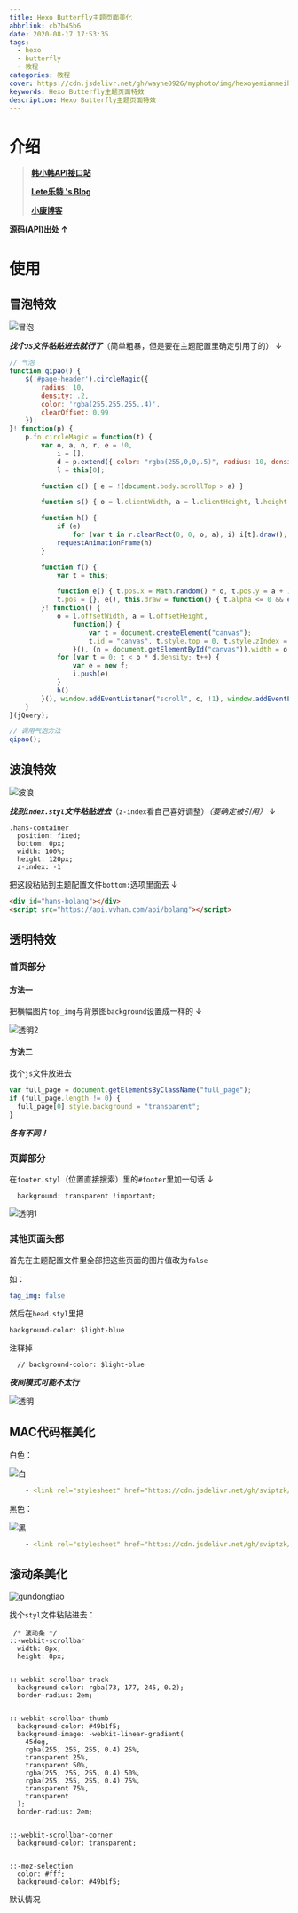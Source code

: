 ```yaml
---
title: Hexo Butterfly主题页面美化
abbrlink: cb7b45b6
date: 2020-08-17 17:53:35
tags:
  - hexo
  - butterfly
  - 教程
categories: 教程
cover: https://cdn.jsdelivr.net/gh/wayne0926/myphoto/img/hexoyemianmeihua.jpg
keywords: Hexo Butterfly主题页面特效
description: Hexo Butterfly主题页面特效
---
```


# 介绍

> [**韩小韩API接口站**](https://api.vvhan.com/)
>
> [**Lete乐特 's Blog**](https://blog.lete114.top/)
>
>  [**小康博客**](https://www.antmoe.com/)

**源码(API)出处  ↑**

# 使用

## 冒泡特效

![冒泡](https://cdn.jsdelivr.net/gh/wayne0926/myphoto/img/maopao.jpg)

***找个`JS`文件粘贴进去就行了***（简单粗暴，但是要在主题配置里确定引用了的）  ↓ 

```javascript
// 气泡
function qipao() {
    $('#page-header').circleMagic({
        radius: 10,
        density: .2,
        color: 'rgba(255,255,255,.4)',
        clearOffset: 0.99
    });
}! function(p) {
    p.fn.circleMagic = function(t) {
        var o, a, n, r, e = !0,
            i = [],
            d = p.extend({ color: "rgba(255,0,0,.5)", radius: 10, density: .3, clearOffset: .2 }, t),
            l = this[0];

        function c() { e = !(document.body.scrollTop > a) }

        function s() { o = l.clientWidth, a = l.clientHeight, l.height = a + "px", n.width = o, n.height = a }

        function h() {
            if (e)
                for (var t in r.clearRect(0, 0, o, a), i) i[t].draw();
            requestAnimationFrame(h)
        }

        function f() {
            var t = this;

            function e() { t.pos.x = Math.random() * o, t.pos.y = a + 100 * Math.random(), t.alpha = .1 + Math.random() * d.clearOffset, t.scale = .1 + .3 * Math.random(), t.speed = Math.random(), "random" === d.color ? t.color = "rgba(" + Math.floor(255 * Math.random()) + ", " + Math.floor(0 * Math.random()) + ", " + Math.floor(0 * Math.random()) + ", " + Math.random().toPrecision(2) + ")" : t.color = d.color }
            t.pos = {}, e(), this.draw = function() { t.alpha <= 0 && e(), t.pos.y -= t.speed, t.alpha -= 5e-4, r.beginPath(), r.arc(t.pos.x, t.pos.y, t.scale * d.radius, 0, 2 * Math.PI, !1), r.fillStyle = t.color, r.fill(), r.closePath() }
        }! function() {
            o = l.offsetWidth, a = l.offsetHeight,
                function() {
                    var t = document.createElement("canvas");
                    t.id = "canvas", t.style.top = 0, t.style.zIndex = 0, t.style.position = "absolute", l.appendChild(t), t.parentElement.style.overflow = "hidden"
                }(), (n = document.getElementById("canvas")).width = o, n.height = a, r = n.getContext("2d");
            for (var t = 0; t < o * d.density; t++) {
                var e = new f;
                i.push(e)
            }
            h()
        }(), window.addEventListener("scroll", c, !1), window.addEventListener("resize", s, !1)
    }
}(jQuery);

// 调用气泡方法
qipao();

```

## 波浪特效

![波浪](https://cdn.jsdelivr.net/gh/wayne0926/myphoto/img/bolang.jpg)

***找到`index.styl`文件粘贴进去***（`z-index`看自己喜好调整）*（要确定被引用）* ↓

```stylus
.hans-container
  position: fixed;
  bottom: 0px;
  width: 100%;
  height: 120px;
  z-index: -1
```

把这段粘贴到主题配置文件`bottom:`选项里面去  ↓

```html
<div id="hans-bolang"></div>
<script src="https://api.vvhan.com/api/bolang"></script>
```

## 透明特效

### 首页部分

#### 方法一

把横幅图片`top_img`与背景图`background`设置成一样的  ↓

![透明2](https://cdn.jsdelivr.net/gh/wayne0926/myphoto/img/touming2.jpg)

#### 方法二

找个`js`文件放进去

```js
var full_page = document.getElementsByClassName("full_page");
if (full_page.length != 0) {
  full_page[0].style.background = "transparent";
}
```

***各有不同！***

### 页脚部分

在`footer.styl`（位置直接搜索）里的`#footer`里加一句话  ↓

```stylus
  background: transparent !important;
```

![透明1](https://cdn.jsdelivr.net/gh/wayne0926/myphoto/img/touming1.jpg)

### 其他页面头部

首先在主题配置文件里全部把这些页面的图片值改为`false`

如：

```yaml
tag_img: false
```

然后在`head.styl`里把

```stylus
background-color: $light-blue
```

注释掉

```stylus
  // background-color: $light-blue
```

***夜间模式可能不太行***

![透明](https://cdn.jsdelivr.net/gh/wayne0926/myphoto/img/touming.jpg)

## MAC代码框美化

白色：

![白](https://cdn.jsdelivr.net/gh/wayne0926/myphoto/img/macwhite.png)

```yaml
    - <link rel="stylesheet" href="https://cdn.jsdelivr.net/gh/sviptzk/StaticFile_HEXO@latest/butterfly/css/macWhite.css">

```

黑色：

![黑](https://cdn.jsdelivr.net/gh/wayne0926/myphoto/img/macblack.png)

```yaml
    - <link rel="stylesheet" href="https://cdn.jsdelivr.net/gh/sviptzk/StaticFile_HEXO@latest/butterfly/css/macWhite.css">

```

## 滚动条美化

![gundongtiao](https://cdn.jsdelivr.net/gh/wayne0926/myphoto/img/gundongtiao.jpg)

找个`styl`文件粘贴进去：

```stylus
 /* 滚动条 */
::-webkit-scrollbar 
  width: 8px;
  height: 8px;


::-webkit-scrollbar-track 
  background-color: rgba(73, 177, 245, 0.2);
  border-radius: 2em;


::-webkit-scrollbar-thumb 
  background-color: #49b1f5;
  background-image: -webkit-linear-gradient(
    45deg,
    rgba(255, 255, 255, 0.4) 25%,
    transparent 25%,
    transparent 50%,
    rgba(255, 255, 255, 0.4) 50%,
    rgba(255, 255, 255, 0.4) 75%,
    transparent 75%,
    transparent
  );
  border-radius: 2em;


::-webkit-scrollbar-corner 
  background-color: transparent;


::-moz-selection 
  color: #fff;
  background-color: #49b1f5;
```

<div class='tip' ><p>默认情况<p></div>

